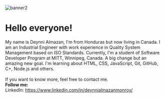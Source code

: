 ![banner2](https://user-images.githubusercontent.com/123532871/221482133-ef789093-6693-4c49-ab09-c79805f6c1b2.jpg)

# Hello everyone!

My name is Deynni Almazan, I'm from Honduras but now living in Canada. 
I am an Industrial Engineer with work experience in Quality System Management based on ISO Standards. 
Currently, I'm a student of Software Developer Program at MITT, Winnipeg, Canada. A big change but an amazing new goal. I'm learning about HTML, CSS, JavaScript, Git, GitHub, C+, Node.js and others.
<br> 
<br>If you want to know more, feel free to contact me.
<br> 
<b> Follow me: </b>
<br> LinkedIn: https://www.linkedin.com/in/deynnialmazanmonroy/ 
